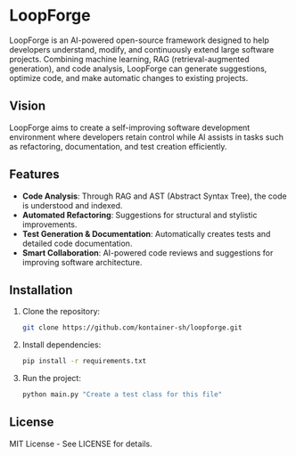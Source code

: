 # LoopForge

LoopForge is an AI-powered open-source framework designed to help developers understand, modify, and continuously extend large software projects. Combining machine learning, RAG (retrieval-augmented generation), and code analysis, LoopForge can generate suggestions, optimize code, and make automatic changes to existing projects.

## Vision

LoopForge aims to create a self-improving software development environment where developers retain control while AI assists in tasks such as refactoring, documentation, and test creation efficiently.

## Features

- **Code Analysis**: Through RAG and AST (Abstract Syntax Tree), the code is understood and indexed.
- **Automated Refactoring**: Suggestions for structural and stylistic improvements.
- **Test Generation & Documentation**: Automatically creates tests and detailed code documentation.
- **Smart Collaboration**: AI-powered code reviews and suggestions for improving software architecture.

## Installation

1. Clone the repository:
    ```bash
    git clone https://github.com/kontainer-sh/loopforge.git
    ```

2. Install dependencies:
    ```bash
    pip install -r requirements.txt
    ```

3. Run the project:
    ```bash
    python main.py "Create a test class for this file"
    ```

## License

MIT License - See LICENSE for details.


